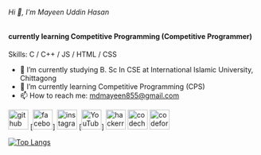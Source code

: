 ###### Hi 👋, I'm Mayeen Uddin Hasan
####  currently learning Competitive Programming (Competitive Programmer)

Skills: C / C++ / JS / HTML / CSS

- 🔭 I’m currently studying B. Sc In CSE at International Islamic University, Chittagong 
- 🌱 I’m currently learning Competitive Programming (CPS) 
- 📫 How to reach me: mdmayeen855@gmail.com 


[<img src='https://cdn.jsdelivr.net/npm/simple-icons@3.0.1/icons/github.svg' alt='github' height='40'>](https://github.com/SM-MAYEEN)  [<img src='https://cdn.jsdelivr.net/npm/simple-icons@3.0.1/icons/facebook.svg' alt='facebook' height='40'>]   [<img src='https://cdn.jsdelivr.net/npm/simple-icons@3.0.1/icons/instagram.svg' alt='instagram' height='40'>](https://www.instagram.com/mdmayeen97/)  [<img src='https://cdn.jsdelivr.net/npm/simple-icons@3.0.1/icons/youtube.svg' alt='YouTube' height='40'>]  [<img src='https://cdn.jsdelivr.net/npm/simple-icons@3.0.1/icons/hackerrank.svg' alt='hackerrank' height='40'>](https://www.hackerrank.com/profile/mdmayeen855)  [<img src='https://cdn.jsdelivr.net/npm/simple-icons@3.0.1/icons/codechef.svg' alt='codechef' height='40'>](https://www.codechef.com/users/mayeen_47)  [<img src='https://cdn.jsdelivr.net/npm/simple-icons@3.0.1/icons/codeforces.svg' alt='codeforces' height='40'>](https://codeforces.com/profile/mayeenUddinHasan)  

[![Top Langs](https://github-readme-stats.vercel.app/api/top-langs/?username=SM-MAYEEN)](https://github.com/anuraghazra/github-readme-stats)

